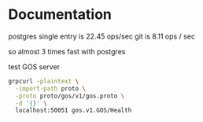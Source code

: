 # Documentation

postgres single entry is 22.45 ops/sec git is 8.11 ops / sec

so almost 3 times fast with postgres

test GOS server

```bash
grpcurl -plaintext \
  -import-path proto \
  -proto proto/gos/v1/gos.proto \
  -d '{}' \
  localhost:50051 gos.v1.GOS/Health
```
